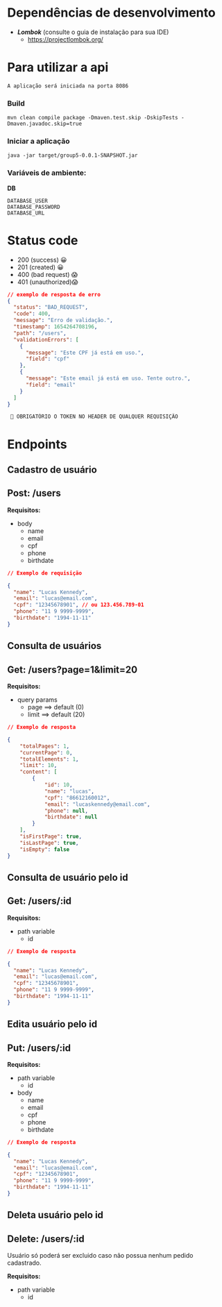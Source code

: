 # Dependências de desenvolvimento

- **_Lombok_** (consulte o guia de instalação para sua IDE)
  - https://projectlombok.org/

# Para utilizar a api

    A aplicação será iniciada na porta 8086

### Build

    mvn clean compile package -Dmaven.test.skip -DskipTests -Dmaven.javadoc.skip=true

### Iniciar a aplicação

    java -jar target/group5-0.0.1-SNAPSHOT.jar

### Variáveis de ambiente:

**DB**

```
DATABASE_USER
DATABASE_PASSWORD
DATABASE_URL
```

# Status code

- 200 (success) 😀
- 201 (created) 😀
- 400 (bad request) 😱
- 401 (unauthorized)😱

```json
// exemplo de resposta de erro
{
  "status": "BAD_REQUEST",
  "code": 400,
  "message": "Erro de validação.",
  "timestamp": 1654264708196,
  "path": "/users",
  "validationErrors": [
    {
      "message": "Este CPF já está em uso.",
      "field": "cpf"
    },
    {
      "message": "Este email já está em uso. Tente outro.",
      "field": "email"
    }
  ]
}
```

```
 🚩 OBRIGATÓRIO O TOKEN NO HEADER DE QUALQUER REQUISIÇÃO
```

# Endpoints

## Cadastro de usuário

## Post: /users

**Requisitos:**

- body
  - name
  - email
  - cpf
  - phone
  - birthdate

```json
// Exemplo de requisição

{
  "name": "Lucas Kennedy",
  "email": "lucas@email.com",
  "cpf": "12345678901", // ou 123.456.789-01
  "phone": "11 9 9999-9999",
  "birthdate": "1994-11-11"
}
```

## Consulta de usuários

## Get: /users?page=1&limit=20

**Requisitos:**

- query params
  - page ==> default (0)
  - limit ==> default (20)

```json
// Exemplo de resposta

{
	"totalPages": 1,
	"currentPage": 0,
	"totalElements": 1,
	"limit": 10,
	"content": [
		{
			"id": 10,
			"name": "lucas",
			"cpf": "86612160012",
			"email": "lucaskennedy@email.com",
			"phone": null,
			"birthdate": null
		}
	],
	"isFirstPage": true,
	"isLastPage": true,
	"isEmpty": false
}
```

## Consulta de usuário pelo id

## Get: /users/:id

**Requisitos:**

- path variable
  - id

```json
// Exemplo de resposta

{
  "name": "Lucas Kennedy",
  "email": "lucas@email.com",
  "cpf": "12345678901",
  "phone": "11 9 9999-9999",
  "birthdate": "1994-11-11"
}
```

## Edita usuário pelo id

## Put: /users/:id

**Requisitos:**

- path variable
  - id
- body
  - name
  - email
  - cpf
  - phone
  - birthdate

```json
// Exemplo de resposta

{
  "name": "Lucas Kennedy",
  "email": "lucas@email.com",
  "cpf": "12345678901",
  "phone": "11 9 9999-9999",
  "birthdate": "1994-11-11"
}
```

## Deleta usuário pelo id

## Delete: /users/:id
Usuário só poderá ser excluido caso não possua nenhum pedido cadastrado.

**Requisitos:**

- path variable
  - id
